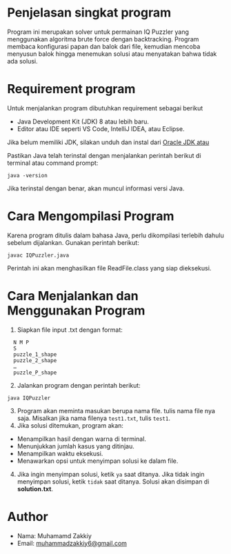 # Penjelasan singkat program
Program ini merupakan solver untuk permainan IQ Puzzler yang menggunakan algoritma brute force dengan backtracking. Program membaca konfigurasi papan dan balok dari file, kemudian mencoba menyusun balok hingga menemukan solusi atau menyatakan bahwa tidak ada solusi.

# Requirement program
Untuk menjalankan program dibutuhkan requirement sebagai berikut
* Java Development Kit (JDK) 8 atau lebih baru.
* Editor atau IDE seperti VS Code, IntelliJ IDEA, atau Eclipse.

Jika belum memiliki JDK, silakan unduh dan instal dari [Oracle JDK atau]([https://](https://www.oracle.com/java/technologies/downloads/#java11?er=221886)) 

Pastikan Java telah terinstal dengan menjalankan perintah berikut di terminal atau command prompt:
```
java -version
```
Jika terinstal dengan benar, akan muncul informasi versi Java.

# Cara Mengompilasi Program
Karena program ditulis dalam bahasa Java, perlu dikompilasi terlebih dahulu sebelum dijalankan.
Gunakan perintah berikut:
```
javac IQPuzzler.java
```
Perintah ini akan menghasilkan file ReadFile.class yang siap dieksekusi.

# Cara Menjalankan dan Menggunakan Program
1. Siapkan file input .txt dengan format:
```
  N M P
  S
  puzzle_1_shape
  puzzle_2_shape
  …
  puzzle_P_shape
```
2. Jalankan program dengan perintah berikut:
```
java IQPuzzler
```
3. Program akan meminta masukan berupa nama file. tulis nama file nya saja. Misalkan jika nama filenya ```test1.txt```, tulis ```test1```.
4. Jika solusi ditemukan, program akan:
* Menampilkan hasil dengan warna di terminal.
* Menunjukkan jumlah kasus yang ditinjau.
* Menampilkan waktu eksekusi.
* Menawarkan opsi untuk menyimpan solusi ke dalam file.
4. Jika ingin menyimpan solusi, ketik ```ya``` saat ditanya. Jika tidak ingin menyimpan solusi, ketik ```tidak``` saat ditanya. Solusi akan disimpan di **solution.txt**.

# Author
* Nama: Muhamamd Zakkiy
* Email: muhammadzakkiy6@gmail.com
